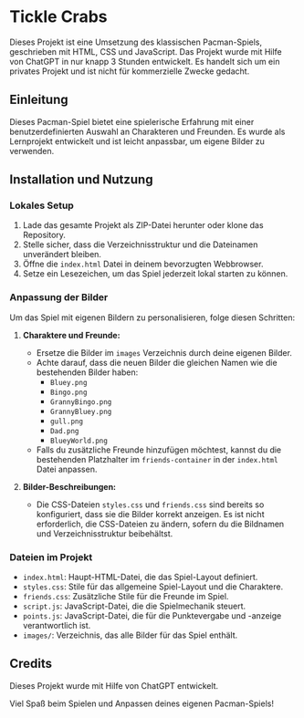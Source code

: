# Tickle Crabs

Dieses Projekt ist eine Umsetzung des klassischen Pacman-Spiels, geschrieben mit HTML, CSS und JavaScript. Das Projekt wurde mit Hilfe von ChatGPT in nur knapp 3 Stunden entwickelt. Es handelt sich um ein privates Projekt und ist nicht für kommerzielle Zwecke gedacht.

## Einleitung

Dieses Pacman-Spiel bietet eine spielerische Erfahrung mit einer benutzerdefinierten Auswahl an Charakteren und Freunden. Es wurde als Lernprojekt entwickelt und ist leicht anpassbar, um eigene Bilder zu verwenden.

## Installation und Nutzung

### Lokales Setup

1. Lade das gesamte Projekt als ZIP-Datei herunter oder klone das Repository.
2. Stelle sicher, dass die Verzeichnisstruktur und die Dateinamen unverändert bleiben.
3. Öffne die `index.html` Datei in deinem bevorzugten Webbrowser.
4. Setze ein Lesezeichen, um das Spiel jederzeit lokal starten zu können.

### Anpassung der Bilder

Um das Spiel mit eigenen Bildern zu personalisieren, folge diesen Schritten:

1. **Charaktere und Freunde:**
    - Ersetze die Bilder im `images` Verzeichnis durch deine eigenen Bilder.
    - Achte darauf, dass die neuen Bilder die gleichen Namen wie die bestehenden Bilder haben:
        - `Bluey.png`
        - `Bingo.png`
        - `GrannyBingo.png`
        - `GrannyBluey.png`
        - `gull.png`
        - `Dad.png`
        - `BlueyWorld.png`
    - Falls du zusätzliche Freunde hinzufügen möchtest, kannst du die bestehenden Platzhalter im `friends-container` in der `index.html` Datei anpassen.

2. **Bilder-Beschreibungen:**
    - Die CSS-Dateien `styles.css` und `friends.css` sind bereits so konfiguriert, dass sie die Bilder korrekt anzeigen. Es ist nicht erforderlich, die CSS-Dateien zu ändern, sofern du die Bildnamen und Verzeichnisstruktur beibehältst.

### Dateien im Projekt

- `index.html`: Haupt-HTML-Datei, die das Spiel-Layout definiert.
- `styles.css`: Stile für das allgemeine Spiel-Layout und die Charaktere.
- `friends.css`: Zusätzliche Stile für die Freunde im Spiel.
- `script.js`: JavaScript-Datei, die die Spielmechanik steuert.
- `points.js`: JavaScript-Datei, die für die Punktevergabe und -anzeige verantwortlich ist.
- `images/`: Verzeichnis, das alle Bilder für das Spiel enthält.

## Credits

Dieses Projekt wurde mit Hilfe von ChatGPT entwickelt.

Viel Spaß beim Spielen und Anpassen deines eigenen Pacman-Spiels!
